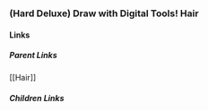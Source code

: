 ### (Hard Deluxe) Draw with Digital Tools! Hair
#### Links
##### Parent Links
[[Hair]]
##### Children Links
